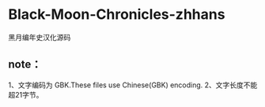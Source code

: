 # Black-Moon-Chronicles-zhhans
黑月编年史汉化源码
## note：
1、文字编码为 GBK.These files use Chinese(GBK) encoding.
2、文字长度不能超21字节。

